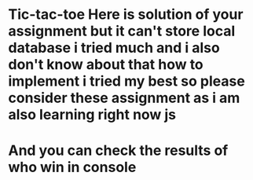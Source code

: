 # Tic-tac-toe Here is solution of your assignment but it can't store local database i tried much and i also don't know about that how to implement i tried my best so please consider these assignment as i am also learning right now js 
# And you can check the results of who win in console 
